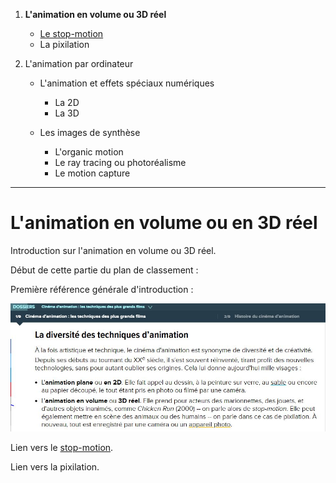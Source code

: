 1. **L'animation en volume ou 3D réel**

    - [Le stop-motion](stopmotion.md)
    - La pixilation
    
2. L'animation par ordinateur

    - L'animation et effets spéciaux numériques
    
        * La 2D
        * La 3D
        
    - Les images de synthèse
    
        * L'organic motion
        * Le ray tracing ou photoréalisme
        * Le motion capture
        
---------------------------------------------------

# L'animation en volume ou en 3D réel

Introduction sur l'animation en volume ou 3D réel.

Début de cette partie du plan de classement :

Première référence générale d'introduction :

![Futura, introduction sur le sujet](animationenvolume.JPG "L'animation en volume")

Lien vers le [stop-motion](stopmotion.md).

Lien vers la pixilation.
